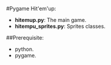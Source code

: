 #Pygame Hit'em'up:
* **hitemup.py**: The main game.
* **hitempu_sprites.py**: Sprites classes.

##Prerequisite:
* python.
* pygame.
